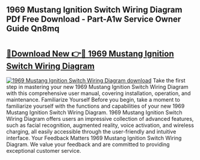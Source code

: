 ## 1969 Mustang Ignition Switch Wiring Diagram PDf Free Download - Part-A1w Service Owner Guide Qn8mq

# <h2><a href="http://dfokn0z.blite.top/?on=1969+Mustang+Ignition+Switch+Wiring+Diagram">🔗Download New 👉🔴 1969 Mustang Ignition Switch Wiring Diagram</a></h2>

[![1969 Mustang Ignition Switch Wiring Diagram download](https://i.imgur.com/lujVjoI.png)](http://dfokn0z.blite.top/?on=1969+Mustang+Ignition+Switch+Wiring+Diagram)
Take the first step in mastering your new 1969 Mustang Ignition Switch Wiring Diagram with this comprehensive user manual, covering installation, operation, and maintenance. Familiarize Yourself Before you begin, take a moment to familiarize yourself with the functions and capabilities of your new 1969 Mustang Ignition Switch Wiring Diagram. 1969 Mustang Ignition Switch Wiring Diagram offers users an impressive collection of advanced features, such as facial recognition, augmented reality, voice activation, and wireless charging, all easily accessible through the user-friendly and intuitive interface. Your Feedback Matters 1969 Mustang Ignition Switch Wiring Diagram. We value your feedback and are committed to providing exceptional customer service.
